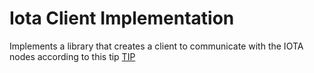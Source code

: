# Iota Client Implementation 

Implements a library that creates a client to communicate with the IOTA nodes according to this tip [TIP](https://github.com/iotaledger/tips/blob/main/tips/TIP-0025/tip-0025.md)

